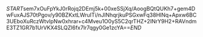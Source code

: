 $START$sem7xOuFpYkJ0rRojq2DEmj5k+00xeSSjXq/AoogBQtQUKh7+gem4DwFuxAJS70tPgov/y90BZKxtLWruITi/nJINhqrjkuPSGxwFq38HlNq+Apxw6BC3UEboXuRczWtvlpNw0xhrar+c4Mveu1O0yS5C2qrTHZ+2INrY9H2+RAVndmE3TZ1GR7b1UrVKX4SLQZl6fx7lr7qgy0Ge1zcYA==$END$